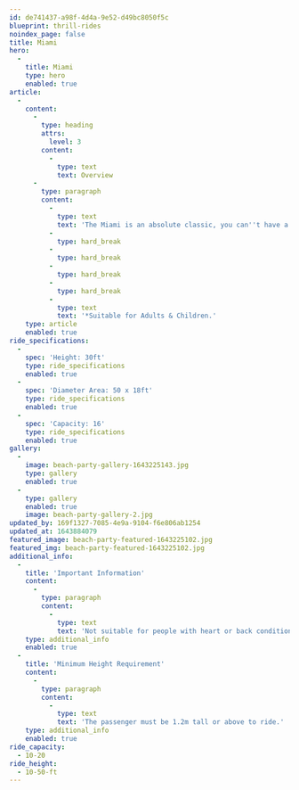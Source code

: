 ```yaml
---
id: de741437-a98f-4d4a-9e52-d49bc8050f5c
blueprint: thrill-rides
noindex_page: false
title: Miami
hero:
  -
    title: Miami
    type: hero
    enabled: true
article:
  -
    content:
      -
        type: heading
        attrs:
          level: 3
        content:
          -
            type: text
            text: Overview
      -
        type: paragraph
        content:
          -
            type: text
            text: 'The Miami is an absolute classic, you can''t have a funfair without it. The passengers all sit in a row and when it is full the row of seats take off in a clockwise or anti-clockwise direction at increasing speed. This is a popular ride for friends, family and all thrill-seekers alike.'
          -
            type: hard_break
          -
            type: hard_break
          -
            type: hard_break
          -
            type: hard_break
          -
            type: text
            text: '*Suitable for Adults & Children.'
    type: article
    enabled: true
ride_specifications:
  -
    spec: 'Height: 30ft'
    type: ride_specifications
    enabled: true
  -
    spec: 'Diameter Area: 50 x 18ft'
    type: ride_specifications
    enabled: true
  -
    spec: 'Capacity: 16'
    type: ride_specifications
    enabled: true
gallery:
  -
    image: beach-party-gallery-1643225143.jpg
    type: gallery
    enabled: true
  -
    type: gallery
    enabled: true
    image: beach-party-gallery-2.jpg
updated_by: 169f1327-7085-4e9a-9104-f6e806ab1254
updated_at: 1643884079
featured_image: beach-party-featured-1643225102.jpg
featured_img: beach-party-featured-1643225102.jpg
additional_info:
  -
    title: 'Important Information'
    content:
      -
        type: paragraph
        content:
          -
            type: text
            text: 'Not suitable for people with heart or back conditions or of a nervous disposition should avoid riding. Other medical conditions that may preclude riding include pregnancy, recent surgery, broken bones, or neck problems.'
    type: additional_info
    enabled: true
  -
    title: 'Minimum Height Requirement'
    content:
      -
        type: paragraph
        content:
          -
            type: text
            text: 'The passenger must be 1.2m tall or above to ride.'
    type: additional_info
    enabled: true
ride_capacity:
  - 10-20
ride_height:
  - 10-50-ft
---
```

